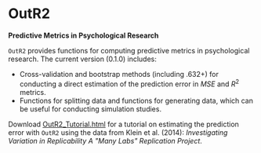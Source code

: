 # OutR2
**Predictive Metrics in Psychological Research**

`OutR2` provides functions for computing predictive metrics in psychological research. 
The current version (0.1.0) includes: 
- Cross-validation and bootstrap methods (including .632+) for conducting a direct estimation of the prediction error in $MSE$ and $R^2$ metrics.
- Functions for splitting data and functions for generating data, which can be useful for conducting simulation studies.

Download [OutR2_Tutorial.html](https://github.com/MagikT/OutR2/blob/main/OutR2_Tutorial.html) for a tutorial on estimating the prediction error with `OutR2` using the data from Klein et al. (2014): *Investigating Variation in Replicability A "Many Labs" Replication Project*. 
